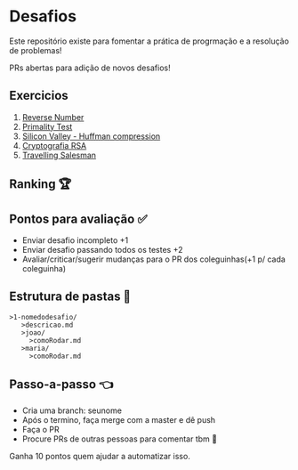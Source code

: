 # Desafios

Este repositório existe para fomentar a prática de progrmação e
a resolução de problemas!

PRs abertas para adição de novos desafios!

## Exercicios 

1. [Reverse Number](1-reverse-number/README.md)
1. [Primality Test](2-primality-test/README.md)
3. [Silicon Valley - Huffman compression](3-silicon-valley/README.md)
4. [Cryptografia RSA](4-rsa/README.md)
5. [Travelling Salesman](5-travelling-salesman/README.md)

## Ranking 🏆

## Pontos para avaliação ✅
- Enviar desafio incompleto +1
- Enviar desafio passando todos os testes +2
- Avaliar/criticar/sugerir mudanças para o PR dos coleguinhas(+1 p/ cada coleguinha)

## Estrutura de pastas 💼
```
>1-nomedodesafio/
   >descricao.md
   >joao/
     >comoRodar.md
   >maria/
     >comoRodar.md
```

## Passo-a-passo 👈
- Cria uma branch: seunome
- Após o termino, faça merge com a master e dê push
- Faça o PR
- Procure PRs de outras pessoas para comentar tbm 🙂

Ganha 10 pontos quem ajudar a automatizar isso.
